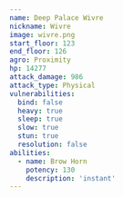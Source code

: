 ```yaml
---
name: Deep Palace Wivre
nickname: Wivre
image: wivre.png
start_floor: 123
end_floor: 126
agro: Proximity
hp: 14277
attack_damage: 986
attack_type: Physical
vulnerabilities:
  bind: false
  heavy: true
  sleep: true
  slow: true
  stun: true
  resolution: false
abilities:
  - name: Brow Horn
    potency: 130
    description: 'instant'
---
```

